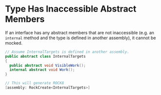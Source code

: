 # Type Has Inaccessible Abstract Members
If an interface has any abstract members that are not inaccessible (e.g. an `internal` method and the type is defined in another assembly), it cannot be mocked.
```csharp
// Assume InternalTargets is defined in another assembly.
public abstract class InternalTargets
{
  public abstract void VisibleWork();
  internal abstract void Work();
}

// This will generate ROCK8
[assembly: RockCreate<InternalTargets>]
```